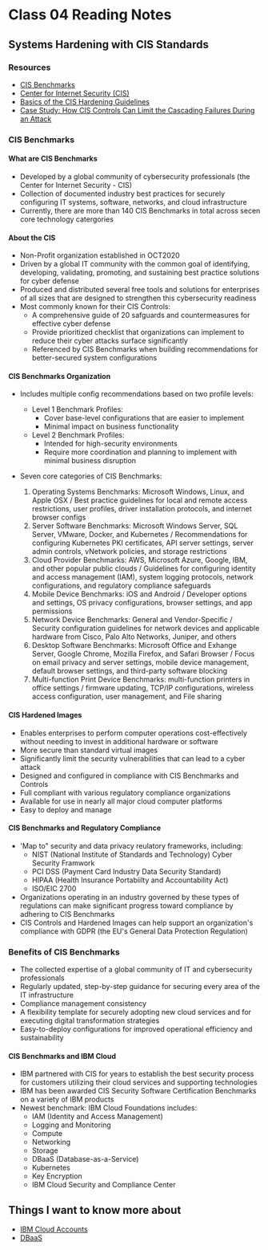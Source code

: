 # Class 04 Reading Notes

## Systems Hardening with CIS Standards

### Resources

- [CIS Benchmarks](https://www.ibm.com/cloud/learn/cis-benchmarks)
- [Center for Internet Security (CIS)](https://www.cisecurity.org/)
- [Basics of the CIS Hardening Guidelines](https://blog.rsisecurity.com/basics-of-the-cis-hardening-guidelines/)
- [Case Study: How CIS Controls Can Limit the Cascading Failures During an Attack](https://www.sans.org/reading-room/whitepapers/casestudies/case-study-cis-controls-limit-cascading-failures-attack-36957)

### CIS Benchmarks

#### What are CIS Benchmarks

- Developed by a global community of cybersecurity professionals (the Center for Internet Security - CIS)
- Collection of documented industry best practices for securely configuring IT systems, software, networks, and cloud infrastructure
- Currently, there are more than 140 CIS Benchmarks in total across secen core technology catergories

#### About the CIS

- Non-Profit organization established in OCT2020
- Driven by a global IT community with the common goal of identifying, developing, validating, promoting, and sustaining best practice solutions for cyber defense
- Produced and distributed several free tools and solutions for enterprises of all sizes that are designed to strengthen this cybersecurity readiness
- Most commonly known for their CIS Controls:
  - A comprehensive guide of 20 safguards and countermeasures for effective cyber defense
  - Provide prioritized checklist that organizations can implement to reduce their cyber attacks surface significantly
  - Referenced by CIS Benchmarks when building recommendations for better-secured system configurations

#### CIS Benchmarks Organization

- Includes multiple config recommendations based on two profile levels:
  - Level 1 Benchmark Profiles:
    - Cover base-level configurations that are easier to implement
    - Minimal impact on business functionality
  - Level 2 Benchmark Profiles:
    - Intended for high-security environments
    - Require more coordination and planning to implement with minimal business disruption

- Seven core categories of CIS Benchmarks:
    1. Operating Systems Benchmarks: Microsoft Windows, Linux, and Apple OSX / Best practice guidelines for local and remote access restrictions, user profiles, driver installation protocols, and internet browser configs
    2. Server Software Benchmarks: Microsoft Windows Server, SQL Server, VMware, Docker, and Kubernetes / Recommendations for configuring Kubernetes PKI certificates, API server settings, server admin controls, vNetwork policies, and storage restrictions
    3. Cloud Provider Benchmarks: AWS, Microsoft Azure, Google, IBM, and other popular public clouds / Guidelines for configuring identity and access management (IAM), system logging protocols, network configurations, and regulatory compliance safeguards
    4. Mobile Device Benchmarks: iOS and Android / Developer options and settings, OS privacy configurations, browser settings, and app permissions
    5. Network Device Benchmarks: General and Vendor-Specific / Security configuration guidelines for network devices and applicable hardware from Cisco, Palo Alto Networks, Juniper, and others
    6. Desktop Software Benchmarks: Microsoft Office and Exhange Server, Google Chrome, Mozilla Firefox, and Safari Browser / Focus on email privacy and server settings, mobile device management, default browser settings, and third-party software blocking
    7. Multi-function Print Device Benchmarks: multi-function printers in office settings / firmware updating, TCP/IP configurations, wireless access configuration, user management, and File sharing

#### CIS Hardened Images

- Enables enterprises to perform computer operations cost-effectively without needing to invest in additional hardware or software
- More secure than standard virtual images
- Significantly limit the security vulnerabilities that can lead to a cyber attack
- Designed and configured in compliance with CIS Benchmarks and Controls
- Full compliant with various regulatory compliance organizations
- Available for use in nearly all major cloud computer platforms
- Easy to deploy and manage

#### CIS Benchmarks and Regulatory Compliance

- 'Map to" security and data privacy reulatory frameworks, including:
  - NIST (National Institute of Standards and Technology) Cyber Security Framwork
  - PCI DSS (Payment Card Industry Data Security Standard)
  - HIPAA (Health Insurance Portabiilty and Accountability Act)
  - ISO/EIC 2700
- Organizations operating in an industry governed by these types of regulations can make significant progress toward compliance by adhering to CIS Benchmarks
- CIS Controls and Hardened Images can help support an organization's compliance with GDPR (the EU's General Data Protection Regulation)

### Benefits of CIS Benchmarks

- The collected expertise of a global community of IT and cybersecurity professionals
- Regularly updated, step-by-step guidance for securing every area of the IT infrastructure
- Compliance management consistency
- A flexibility template for securely adopting new cloud services and for executing digital transformation strategies
- Easy-to-deploy configurations for improved operational efficiency and sustainability

#### CIS Benchmarks and IBM Cloud

- IBM partnered with CIS for years to establish the best security process for customers utilizing their cloud services and supporting technologies
- IBM has been awarded CIS Security Software Certification Benchmarks on a variety of IBM products
- Newest benchmark: IBM Cloud Foundations includes:
  - IAM (Identity and Access Management)
  - Logging and Monitoring
  - Compute
  - Networking
  - Storage
  - DBaaS (Database-as-a-Service)
  - Kubernetes
  - Key Encryption
  - IBM Cloud Security and Compliance Center

## Things I want to know more about

- [IBM Cloud Accounts](https://cloud.ibm.com/registration)
- [DBaaS](https://www.ibm.com/cloud/learn/dbaas)

